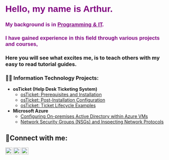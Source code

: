 <h1 style="color:purple; font-family:Arial">Hello, my name is Arthur.</h1>
<h3 style="color:purple; font-family:Arial">My background is in <a href="https://www.linkedin.com/in/oleg-p-b90472161/" style="color:purple; font-family:Arial">Programming & IT</a>.</h3>
<h3 style="color:purple; font-family:Arial">I have gained experience in this field through various projects and courses, </h3>
<h3> Here you will see what excites me, is to teach others with my easy to read tutorial guides.</h3>

 

<h3>👨‍💻 Information Technology Projects:</h2>

- <b>osTicket (Help Desk Ticketing System)</b>
  - [osTicket: Prerequisites and Installation](https://github.com/arthurperch/osticket-prereqs)
  - [osTicket: Post-Installation Configuration](https://github.com/arthurperch/osTicket-postreqs)
  - [osTicket: Ticket Lifecycle Examples](https://github.com/arthurperch/osTicket-LifeCycle)
- <b>Microsoft Azure</b>
  - [Configuring On-premises Active Directory within Azure VMs](https://github.com/arthurperch/Configure-Active-Directory)
  - [Network Security Groups (NSGs) and Inspecting Network Protocols](https://github.com/arthurperch/Azure-network-proto/tree/main)

<h2>🤳Connect with me:</h2>

[<img align="left" alt="Josh | Twitter" width="22px" src="https://cdn.jsdelivr.net/npm/simple-icons@v3/icons/twitter.svg" />][twitter]
[<img align="left" alt="Josh | LinkedIn" width="22px" src="https://cdn.jsdelivr.net/npm/simple-icons@v3/icons/linkedin.svg" />][linkedin]
[<img align="left" alt="Josh | Instagram" width="22px" src="https://cdn.jsdelivr.net/npm/simple-icons@v3/icons/instagram.svg" />][instagram]

[twitter]: https://twitter.com/
[instagram]: https://www.instagram.com/sky_is_ocean/
[linkedin]: https://www.linkedin.com/in/oleg-p-b90472161/
